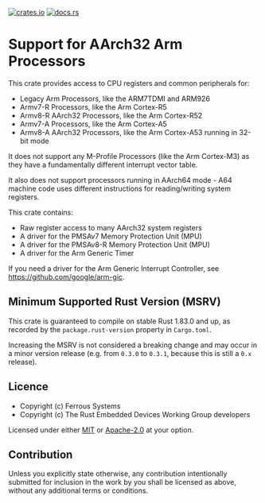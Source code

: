 [![crates.io](https://img.shields.io/crates/v/aarch32-cpu)](https://crates.io/crates/aarch32-cpu)
[![docs.rs](https://img.shields.io/docsrs/aarch32-cpu)](https://docs.rs/aarch32-cpu)

# Support for AArch32 Arm Processors

This crate provides access to CPU registers and common peripherals for:

* Legacy Arm Processors, like the ARM7TDMI and ARM926
* Armv7-R Processors, like the Arm Cortex-R5
* Armv8-R AArch32 Processors, like the Arm Cortex-R52
* Armv7-A Processors, like the Arm Cortex-A5
* Armv8-A AArch32 Processors, like the Arm Cortex-A53 running in 32-bit mode

It does not support any M-Profile Processors (like the Arm Cortex-M3) as they
have a fundamentally different interrupt vector table.

It also does not support processors running in AArch64 mode - A64 machine code
uses different instructions for reading/writing system registers.

This crate contains:

* Raw register access to many AArch32 system registers
* A driver for the PMSAv7 Memory Protection Unit (MPU)
* A driver for the PMSAv8-R Memory Protection Unit (MPU)
* A driver for the Arm Generic Timer

If you need a driver for the Arm Generic Interrupt Controller, see
<https://github.com/google/arm-gic>.

## Minimum Supported Rust Version (MSRV)

This crate is guaranteed to compile on stable Rust 1.83.0 and up, as recorded
by the `package.rust-version` property in `Cargo.toml`.

Increasing the MSRV is not considered a breaking change and may occur in a
minor version release (e.g. from `0.3.0` to `0.3.1`, because this is still a
`0.x` release).

## Licence

* Copyright (c) Ferrous Systems
* Copyright (c) The Rust Embedded Devices Working Group developers

Licensed under either [MIT](./LICENSE-MIT) or [Apache-2.0](./LICENSE-APACHE) at
your option.

## Contribution

Unless you explicitly state otherwise, any contribution intentionally submitted
for inclusion in the work by you shall be licensed as above, without any
additional terms or conditions.
